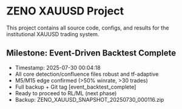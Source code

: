 # ZENO XAUUSD Project

This project contains all source code, configs, and results for the institutional XAUUSD trading system.



## Milestone: Event-Driven Backtest Complete
- Timestamp: 2025-07-30 00:04:18
- All core detection/confluence files robust and tf-adaptive
- M5/M15 edge confirmed (>50% winrate, >30 trades)
- Full backup + Git tag [event_backtest_complete]
- Ready to proceed to RL/ML (next phase)
- Backup: ZENO_XAUUSD_SNAPSHOT_20250730_000116.zip

